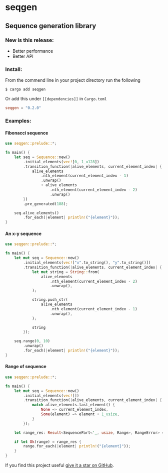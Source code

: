 # seqgen

## Sequence generation library

### New is this release:
- Better performance
- Better API

### Install:

From the commend line in your project directory run the following

```console
$ cargo add seqgen
```

Or add this under <code>[[dependencies]]</code> in <code>Cargo.toml</code>

```toml
seqgen = "0.2.0"
```

### Examples:

#### Fibonacci sequence

```rust
use seqgen::prelude::*;

fn main() {
    let seq = Sequence::new()
        .initial_elements(vec![0, 1_u128])
        .transition_function(|alive_elements, current_element_index| {
            alive_elements
                .nth_element(current_element_index - 1)
                .unwrap()
                + alive_elements
                    .nth_element(current_element_index - 2)
                    .unwrap()
        })
        .pre_generated(188);

    seq.alive_elements()
        .for_each(|element| println!("{element}"));
}
```

#### An x-y sequence

```rust
use seqgen::prelude::*;

fn main() {
    let mut seq = Sequence::new()
        .initial_elements(vec!["x".to_string(), "y".to_string()])
        .transition_function(|alive_elements, current_element_index| {
            let mut string = String::from(
                alive_elements
                    .nth_element(current_element_index - 2)
                    .unwrap(),
            );

            string.push_str(
                alive_elements
                    .nth_element(current_element_index - 1)
                    .unwrap(),
            );

            string
        });

    seq.range(0, 10)
        .unwrap()
        .for_each(|element| println!("{element}"));
}
```

#### Range of sequence

```rust
use seqgen::prelude::*;

fn main() {
    let mut seq = Sequence::new()
        .initial_elements(vec![])
        .transition_function(|alive_elements, current_element_index| {
            match alive_elements.last_element() {
                None => current_element_index,
                Some(element) => element + 1_usize,
            }
        });

    let range_res: Result<SequencePart<'_, usize, Range>, RangeError> = seq.range(0, 10);

    if let Ok(range) = range_res {
        range.for_each(|element| println!("{element}"));
    }
}
```

If you find this project useful [give it a star on GitHub](https://github.com/crazyrat13/seqgen).
